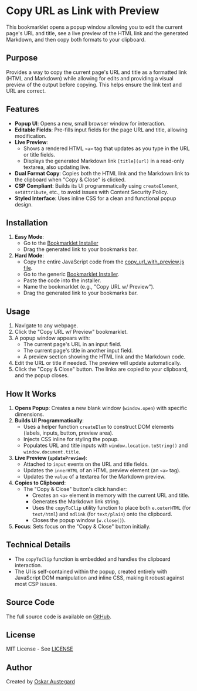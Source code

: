 # Copy URL as Link with Preview

This bookmarklet opens a popup window allowing you to edit the current page's URL and title, see a live preview of the HTML link and the generated Markdown, and then copy both formats to your clipboard.

## Purpose

Provides a way to copy the current page's URL and title as a formatted link (HTML and Markdown) while allowing for edits and providing a visual preview of the output before copying. This helps ensure the link text and URL are correct.

## Features

-   **Popup UI**: Opens a new, small browser window for interaction.
-   **Editable Fields**: Pre-fills input fields for the page URL and title, allowing modification.
-   **Live Preview**:
    *   Shows a rendered HTML `<a>` tag that updates as you type in the URL or title fields.
    *   Displays the generated Markdown link `[title](url)` in a read-only textarea, also updating live.
-   **Dual Format Copy**: Copies both the HTML link and the Markdown link to the clipboard when "Copy & Close" is clicked.
-   **CSP Compliant**: Builds its UI programmatically using `createElement`, `setAttribute`, etc., to avoid issues with Content Security Policy.
-   **Styled Interface**: Uses inline CSS for a clean and functional popup design.

## Installation

1.  **Easy Mode**:
    *   Go to the [Bookmarklet Installer](https://austegard.com/web-utilities/bookmarklet-installer.html?bookmarklet=copy_url_with_preview.js)
    *   Drag the generated link to your bookmarks bar.
2.  **Hard Mode**:
    *   Copy the entire JavaScript code from the [copy_url_with_preview.js file](https://github.com/oaustegard/bookmarklets/blob/main/copy_url_with_preview.js).
    *   Go to the generic [Bookmarklet Installer](https://austegard.com/web-utilities/bookmarklet-installer.html).
    *   Paste the code into the installer.
    *   Name the bookmarklet (e.g., "Copy URL w/ Preview").
    *   Drag the generated link to your bookmarks bar.

## Usage

1.  Navigate to any webpage.
2.  Click the "Copy URL w/ Preview" bookmarklet.
3.  A popup window appears with:
    *   The current page's URL in an input field.
    *   The current page's title in another input field.
    *   A preview section showing the HTML link and the Markdown code.
4.  Edit the URL or title if needed. The preview will update automatically.
5.  Click the "Copy & Close" button. The links are copied to your clipboard, and the popup closes.

## How It Works

1.  **Opens Popup**: Creates a new blank window (`window.open`) with specific dimensions.
2.  **Builds UI Programmatically**:
    *   Uses a helper function `createElem` to construct DOM elements (labels, inputs, button, preview area).
    *   Injects CSS inline for styling the popup.
    *   Populates URL and title inputs with `window.location.toString()` and `window.document.title`.
3.  **Live Preview (`updatePreview`)**:
    *   Attached to `input` events on the URL and title fields.
    *   Updates the `innerHTML` of an HTML preview element (an `<a>` tag).
    *   Updates the `value` of a textarea for the Markdown preview.
4.  **Copies to Clipboard**:
    *   The "Copy & Close" button's click handler:
        *   Creates an `<a>` element in memory with the current URL and title.
        *   Generates the Markdown link string.
        *   Uses the `copyToClip` utility function to place both `e.outerHTML` (for `text/html`) and `mdlink` (for `text/plain`) onto the clipboard.
        *   Closes the popup window (`w.close()`).
5.  **Focus**: Sets focus on the "Copy & Close" button initially.

## Technical Details

-   The `copyToClip` function is embedded and handles the clipboard interaction.
-   The UI is self-contained within the popup, created entirely with JavaScript DOM manipulation and inline CSS, making it robust against most CSP issues.

## Source Code

The full source code is available on [GitHub](https://github.com/oaustegard/bookmarklets/blob/main/copy_url_with_preview.js).

## License

MIT License - See [LICENSE](https://github.com/oaustegard/bookmarklets/blob/main/LICENSE)

## Author

Created by [Oskar Austegard](https://austegard.com)
